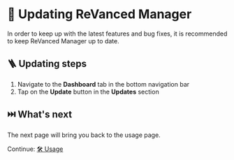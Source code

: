 # 🔄 Updating ReVanced Manager

In order to keep up with the latest features and bug fixes, it is recommended to keep ReVanced Manager up to date.

## 🪜 Updating steps

1. Navigate to the **Dashboard** tab in the bottom navigation bar
2. Tap on the **Update** button in the **Updates** section

## ⏭️ What's next

The next page will bring you back to the usage page.

Continue: [🛠️ Usage](2_usage.md)
